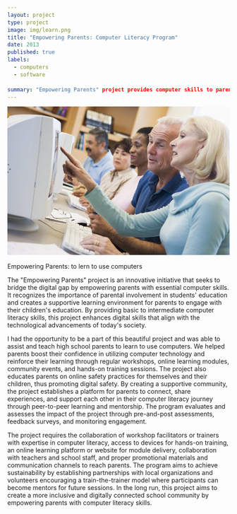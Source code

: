 ```yaml
---
layout: project
type: project
image: img/learn.png
title: "Empowering Parents: Computer Literacy Program"
date: 2013
published: true
labels:
  - computers
  - software 

summary: "Empowering Parents" project provides computer skills to parents, enhancing digital skills, and online safety practices."
---
```


<img class="img-fluid" src="../img/learn.png">

Empowering Parents: to lern to use computers 

The "Empowering Parents" project is an innovative initiative that seeks to bridge the digital gap by empowering parents with essential computer skills. It recognizes the importance of parental involvement in students' education and creates a supportive learning environment for parents to engage with their children's education. By providing basic to intermediate computer literacy skills, this project enhances digital skills that align with the technological advancements of today's society.

I had the opportunity to be a part of this beautiful project and was able to assist and teach high school parents to learn to use computers. We helped parents boost their confidence in utilizing computer technology and reinforce their learning through regular workshops, online learning modules, community events, and hands-on training sessions. The project also educates parents on online safety practices for themselves and their children, thus promoting digital safety.
By creating a supportive community, the project establishes a platform for parents to connect, share experiences, and support each other in their computer literacy journey through peer-to-peer learning and mentorship. The program evaluates and assesses the impact of the project through pre-and-post assessments, feedback surveys, and monitoring engagement.

The project requires the collaboration of workshop facilitators or trainers with expertise in computer literacy, access to devices for hands-on training, an online learning platform or website for module delivery, collaboration with teachers and school staff, and proper promotional materials and communication channels to reach parents.
The program aims to achieve sustainability by establishing partnerships with local organizations and volunteers encouraging a train-the-trainer model where participants can become mentors for future sessions. In the long run, this project aims to create a more inclusive and digitally connected school community by empowering parents with computer literacy skills.
